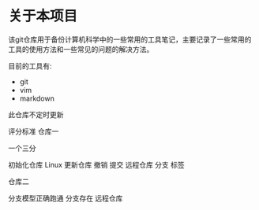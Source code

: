 <!--
 * @Author: 崩布猪
 * @Date: 2024-04-24 09:45:08
 * @LastEditors: 崩布猪
 * @LastEditTime: 2024-04-24 09:45:09
 * @FilePath: \aToos\README.md
 * @Description: 
 * 
-->
# 关于本项目

该git仓库用于备份计算机科学中的一些常用的工具笔记，主要记录了一些常用的工具的使用方法和一些常见的问题的解决方法。

目前的工具有:
- git
- vim
- markdown

此仓库不定时更新


评分标准
仓库一

一个三分 

初始化仓库
Linux
更新仓库
撤销
提交
远程仓库
分支
标签

仓库二

分支模型正确跑通 分支存在 远程仓库 

